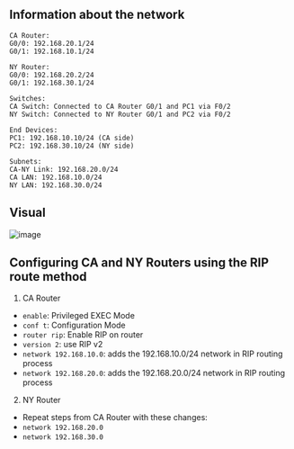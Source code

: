 ## Information about the network

```
CA Router:
G0/0: 192.168.20.1/24
G0/1: 192.168.10.1/24

NY Router:
G0/0: 192.168.20.2/24
G0/1: 192.168.30.1/24

Switches:
CA Switch: Connected to CA Router G0/1 and PC1 via F0/2
NY Switch: Connected to NY Router G0/1 and PC2 via F0/2

End Devices:
PC1: 192.168.10.10/24 (CA side)
PC2: 192.168.30.10/24 (NY side)

Subnets:
CA-NY Link: 192.168.20.0/24
CA LAN: 192.168.10.0/24
NY LAN: 192.168.30.0/24
```

## Visual

![image](https://github.com/user-attachments/assets/b6c749c7-7f62-43b2-a187-62d4a357d100)

## Configuring CA and NY Routers using the RIP route method

1. CA Router
  - `enable`: Privileged EXEC Mode
  - `conf t`: Configuration Mode
  - `router rip`: Enable RIP on router
  - `version 2`: use RIP v2
  - `network 192.168.10.0`: adds the 192.168.10.0/24 network in RIP routing process
  - `network 192.168.20.0`: adds the 192.168.20.0/24 network in RIP routing process
2. NY Router
  - Repeat steps from CA Router with these changes:
  - `network 192.168.20.0`
  - `network 192.168.30.0`
